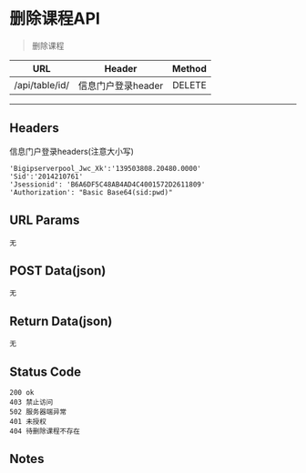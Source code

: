 # 删除课程API

> 删除课程

| URL |  Header | Method |
| ------------- |:-------------:| -----:|
| /api/table/id/ | 信息门户登录header | DELETE |

<hr/>

## Headers
信息门户登录headers(注意大小写)

    'Bigipserverpool_Jwc_Xk':'139503808.20480.0000'
    'Sid':'2014210761'
    'Jsessionid': 'B6A6DF5C48AB4AD4C4001572D2611809'
    'Authorization': "Basic Base64(sid:pwd)"

## URL Params

    无

## POST Data(json)

    无

## Return Data(json)

    无

## Status Code

    200 ok
    403 禁止访问
    502 服务器端异常
    401 未授权
    404 待删除课程不存在

## Notes
